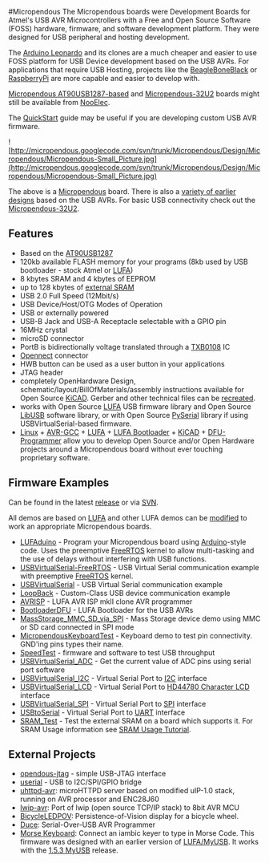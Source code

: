 #Micropendous
The Micropendous boards were Development Boards for Atmel's USB AVR Microcontrollers with a Free and Open Source Software (FOSS) hardware, firmware, and software development platform.  They were designed for USB peripheral and hosting development.

The [Arduino Leonardo](http://arduino.cc/en/Main/arduinoBoardLeonardo) and its clones are a much cheaper and easier to use FOSS platform for USB Device development based on the USB AVRs.  For applications that require USB Hosting, projects like the [BeagleBoneBlack](http://beagleboard.org/products/beaglebone%20black) or [RaspberryPi](http://www.raspberrypi.org/) are more capable and easier to develop with.

[Micropendous AT90USB1287-based](http://www.ebay.com/sch/nooelec/m.html?_nkw=micropendous) and [Micropendous-32U2](http://www.ebay.com/sch/nooelec/m.html?_nkw=atmega32u2+stick) boards might still be available from [NooElec](http://www.ebay.com/sch/nooelec/m.html?_nkw=micropendous).

The [QuickStart](QuickStart.md) guide may be useful if you are developing custom USB AVR firmware.

![http://micropendous.googlecode.com/svn/trunk/Micropendous/Design/Micropendous/Micropendous-Small_Picture.jpg](http://micropendous.googlecode.com/svn/trunk/Micropendous/Design/Micropendous/Micropendous-Small_Picture.jpg)

The above is a [Micropendous](Micropendous.md) board.  There is also a [variety of earlier designs](ClassicMicropendousBoards.md) based on the USB AVRs.  For basic USB connectivity check out the [Micropendous-32U2](http://code.google.com/p/micropendous/wiki/Micropendous_32U2).

## Features ##
  * Based on the [AT90USB1287](http://www.atmel.com/dyn/products/product_card.asp?PN=AT90USB1287)
  * 120kb available FLASH memory for your programs (8kb used by USB bootloader - stock Atmel or [LUFA](http://code.google.com/p/micropendous/source/browse/trunk/Micropendous/Firmware/BootloaderDFU))
  * 8 kbytes SRAM and 4 kbytes of EEPROM
  * up to 128 kbytes of [external SRAM](http://www.Micropendous.org/SRAM)
  * USB 2.0 Full Speed (12Mbit/s)
  * USB Device/Host/OTG Modes of Operation
  * USB or externally powered
  * USB-B Jack and USB-A Receptacle selectable with a GPIO pin
  * 16MHz crystal
  * microSD connector
  * PortB is bidirectionally voltage translated through a [TXB0108](http://focus.ti.com/docs/prod/folders/print/txb0108.html) IC
  * [Opennect](http://www.Opennect.org) connector
  * HWB button can be used as a user button in your applications
  * JTAG header
  * completely OpenHardware Design, schematic/layout/BillOfMaterials/assembly instructions available for Open Source [KiCAD](http://www.lis.inpg.fr/realise_au_lis/kicad/).  Gerber and other technical files can be [recreated](http://code.google.com/p/opendous/wiki/KiCADTutorialCreatingGerberFiles).
  * works with Open Source [LUFA](http://www.fourwalledcubicle.com/LUFA.php) USB firmware library and Open Source [LibUSB](http://libusb.sourceforge.net) software library, or with Open Source [PySerial](http://pyserial.wiki.sourceforge.net/pySerial) library if using USBVirtualSerial-based firmware.
  * [Linux](http://www.linux.org/) + [AVR-GCC](http://gcc.gnu.org/) + [LUFA](http://www.fourwalledcubicle.com/LUFA.php) + [LUFA Bootloader](http://www.fourwalledcubicle.com/LUFA.php) + [KiCAD](http://kicad.sourceforge.net) + [DFU-Programmer](http://dfu-programmer.sourceforge.net/) allow you to develop Open Source and/or Open Hardware projects around a Micropendous board without ever touching proprietary software.

## Firmware Examples ##

Can be found in the latest [release](http://code.google.com/p/micropendous/downloads/list) or via [SVN](http://code.google.com/p/micropendous/source/checkout).

All demos are based on [LUFA](http://www.fourwalledcubicle.com/LUFA.php) and other LUFA demos can be [modified](ModifyingLUFADemos.md) to work an appropriate Micropendous boards.

  * [LUFAduino](http://www.Micropendous.org/LUFAduino) - Program your Micropendous board using [Arduino](http://www.arduino.cc/)-style code.  Uses the preemptive [FreeRTOS](http://www.freertos.org/) kernel to allow multi-tasking and the use of delays without interfering with USB functions.
  * [USBVirtualSerial-FreeRTOS](http://www.Micropendous.org/FreeRTOS) - USB Virtual Serial communication example with preemptive [FreeRTOS](http://www.freertos.org/) kernel.
  * [USBVirtualSerial](http://www.Micropendous.org/USBVirtualSerial) - USB Virtual Serial communication example
  * [LoopBack](http://www.Micropendous.org/LoopBack) - Custom-Class USB device communication example
  * [AVRISP](AVRISP.md) - LUFA AVR ISP mkII clone AVR programmer
  * [BootloaderDFU](BootloaderDFU.md) - LUFA Bootloader for the USB AVRs
  * [MassStorage\_MMC\_SD\_via\_SPI](MassStorage_MMC_SD_via_SPI.md) - Mass Storage device demo using MMC or SD card connected in SPI mode
  * [MicropendousKeyboardTest](MicropendousKeyboardTest.md) - Keyboard demo to test pin connectivity.  GND'ing pins types their name.
  * [SpeedTest](SpeedTest.md) - firmware and software to test USB throughput
  * [USBVirtualSerial\_ADC](USBVirtualSerial_ADC.md) - Get the current value of ADC pins using serial port software
  * [USBVirtualSerial\_I2C](USBVirtualSerial_I2C.md) - Virtual Serial Port to [I2C](http://en.wikipedia.org/wiki/I2c) interface
  * [USBVirtualSerial\_LCD](USBVirtualSerial_LCD.md) - Virtual Serial Port to [HD44780 Character LCD](http://en.wikipedia.org/wiki/HD44780_Character_LCD) interface
  * [USBVirtualSerial\_SPI](http://www.Micropendous.org/SPI) - Virtual Serial Port to [SPI](http://en.wikipedia.org/wiki/Serial_Peripheral_Interface_Bus) interface
  * [USBtoSerial](USBtoSerial.md) - Virtual Serial Port to [UART](http://en.wikipedia.org/wiki/Universal_asynchronous_receiver/transmitter) interface
  * [SRAM\_Test](SRAM_Test.md) - Test the external SRAM on a board which supports it.  For SRAM Usage information see [SRAM Usage Tutorial](http://www.Micropendous.org/SRAM).


## External Projects ##
  * [opendous-jtag](http://code.google.com/p/opendous-jtag/) - simple USB-JTAG interface
  * [userial](http://www.tty1.net/userial/) - USB to I2C/SPI/GPIO bridge
  * [uhttpd-avr](http://code.google.com/p/uhttpd-avr/): microHTTPD server based on modified uIP-1.0 stack, running on AVR processor and ENC28J60
  * [lwip-avr](http://code.google.com/p/lwip-avr/): Port of lwip (open source TCP/IP stack) to 8bit AVR MCU
  * [BicycleLEDPOV](http://code.google.com/p/bicycleledpov/): Persistence-of-Vision display for a bicycle wheel.
  * [Duce](http://dorkbotpdx.org/wiki/duce): Serial-Over-USB AVR Programmer
  * [Morse Keyboard](http://code.google.com/p/morsekeyboard/): Connect an iambic keyer to type in Morse Code.  This firmware was designed with an earlier version of [LUFA/MyUSB](http://www.fourwalledcubicle.com/LUFA.php).  It works with the [1.5.3 MyUSB](http://www.fourwalledcubicle.com/files/MyUSB/MyUSB%201.5.3.zip) release.

